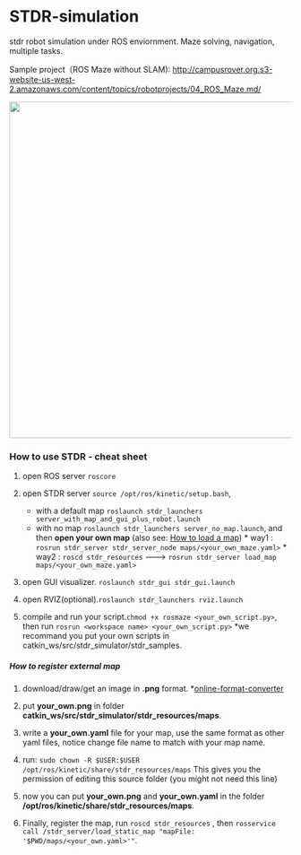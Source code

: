 # STDR-simulation
stdr robot simulation under ROS enviornment. Maze solving, navigation, multiple tasks.

Sample project（ROS Maze without SLAM): http://campusrover.org.s3-website-us-west-2.amazonaws.com/content/topics/robotprojects/04_ROS_Maze.md/

<img src="https://github.com/celisun/STDR-simulation/blob/master/stdr-turtlebota.png" width="600">

### How to use STDR -  cheat sheet
1. open ROS server `roscore`

1. open STDR server `source /opt/ros/kinetic/setup.bash`,
   * with a default map  `roslaunch stdr_launchers server_with_map_and_gui_plus_robot.launch`
   * with no map `roslaunch stdr_launchers server_no_map.launch`, and then **open your own map** (also see: [How to load a map](http://wiki.ros.org/stdr_simulator/Tutorials/How%20to%20load%20a%20map))
         * way1 : `rosrun stdr_server stdr_server_node maps/<your_own_maze.yaml>`
         * way2 : `roscd stdr_resources` ---> `rosrun stdr_server load_map maps/<your_own_maze.yaml>`

1. open GUI visualizer. `roslaunch stdr_gui stdr_gui.launch`

1. open RVIZ(optional).`roslaunch stdr_launchers rviz.launch`

1. compile and run your script.`chmod +x rosmaze <your_own_script.py>`, then run `rosrun <workspace name> <your_own_script.py>`  *we recommand you put your own scripts in catkin_ws/src/stdr_simulator/stdr_samples.


##### How to register external map
1. download/draw/get an image in **.png** format. *[online-format-converter](https://www.online-convert.com/)

1. put **your_own.png** in folder **catkin_ws/src/stdr_simulator/stdr_resources/maps**.

1. write a **your_own.yaml** file for your map, use the same format as other yaml files, notice change file name to match with your map name.

1. run: `sudo chown -R $USER:$USER /opt/ros/kinetic/share/stdr_resources/maps` This gives you the permission of editing this source folder (you might not need this line)

1. now you can put **your_own.png** and **your_own.yaml** in the folder **/opt/ros/kinetic/share/stdr_resources/maps**.

1. Finally, register the map, run `roscd stdr_resources` , then `rosservice call /stdr_server/load_static_map "mapFile: '$PWD/maps/<your_own.yaml>'"`.
